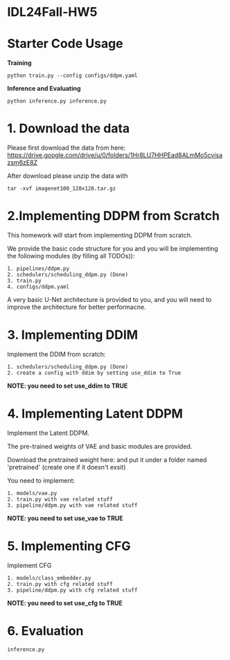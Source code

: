 # IDL24Fall-HW5

# Starter Code Usage

**Training**

```
python train.py --config configs/ddpm.yaml
```

**Inference and Evaluating**

```
python inference.py inference.py
```

# 1. Download the data

Please first download the data from here: https://drive.google.com/drive/u/0/folders/1Hr8LU7HHPEad8ALmMo5cvisazsm6zE8Z

After download please unzip the data with

```
tar -xvf imagenet100_128x128.tar.gz
```

# 2.Implementing DDPM from Scratch

This homework will start from implementing DDPM from scratch.

We provide the basic code structure for you and you will be implementing the following modules (by filling all TODOs)):

```
1. pipelines/ddpm.py
2. schedulers/scheduling_ddpm.py (Done)
3. train.py
4. configs/ddpm.yaml
```

A very basic U-Net architecture is provided to you, and you will need to improve the architecture for better performacne.

# 3. Implementing DDIM

Implement the DDIM from scratch:

```
1. schedulers/scheduling_ddpm.py (Done)
2. create a config with ddim by setting use_ddim to True
```

**NOTE: you need to set use_ddim to TRUE**

# 4. Implementing Latent DDPM

Implement the Latent DDPM.

The pre-trained weights of VAE and basic modules are provided. 

Download the pretrained weight here: and put it under a folder named 'pretrained' (create one if it doesn't exsit)

You need to implement:

```
1. models/vae.py
2. train.py with vae related stuff
3. pipeline/ddpm.py with vae related stuff
```

**NOTE: you need to set use_vae to TRUE**

# 5. Implementing CFG

Implement CFG

```
1. models/class_embedder.py
2. train.py with cfg related stuff
3. pipeline/ddpm.py with cfg related stuff
```

**NOTE: you need to set use_cfg to TRUE**

# 6. Evaluation

```
inference.py
```

